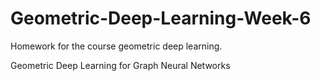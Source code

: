 # Geometric-Deep-Learning-Week-6

Homework for the course geometric deep learning.

Geometric Deep Learning for Graph Neural Networks

